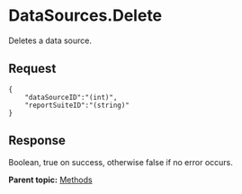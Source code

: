 #  **DataSources.Delete** 

Deletes a data source.

##  **Request** 

```
{
    "dataSourceID":"(int)",
    "reportSuiteID":"(string)"
}
```

## Response

Boolean, true on success, otherwise false if no error occurs.

**Parent topic:** [Methods](../methods/c_data_sources_methods_1.4.md)

